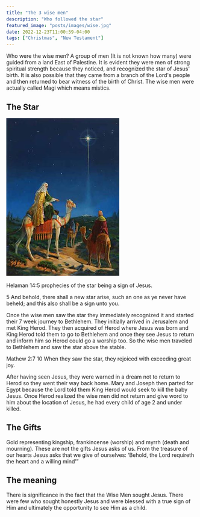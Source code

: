 ```yaml
---
title: "The 3 wise men"
description: "Who followed the star"
featured_image: "posts/images/wise.jpg"
date: 2022-12-23T11:00:59-04:00
tags: ["Christmas", "New Testament"]
---
```


Who were the wise men?
A group of men (It is not known how many) were guided from a land East of Palestine.
It is evident they were men of strong spiritual strength because they noticed, and recognized the star of Jesus' birth. 
It is also possible that they came from a branch of the Lord's people 
and then returned to bear witness of the birth of Christ. 
The wise men were actually called Magi which means mistics. 

## The Star
![star](/images/posts/star.jpg)

Helaman 14:5 prophecies of the star being a sign of Jesus.

5 And behold, there shall a new star arise, such an one as ye never have beheld; and this also shall be a sign unto you.

Once the wise men saw the star they immediately recognized it and started their 7 week journey to Bethlehem. 
They initially arrived in Jerusalem and met King Herod. 
They then acquired of Herod where Jesus was born and King Herod told them to go to Bethlehem and once they see
Jesus to return and inform him so Herod could go a worship too. 
So the wise men traveled to Bethlehem and saw the star above the stable. 

Mathew 2:7
10 When they saw the star, they rejoiced with exceeding great joy.

After having seen Jesus, they were warned in a dream not to return to Herod so they went their way back home.
Mary and Joseph then parted for Egypt because the Lord told them King Herod would seek to kill the baby Jesus.
Once Herod realized the wise men did not return and give word to him 
about the location of Jesus, he had every child of age 2 and under killed. 

## The Gifts
Gold representing kingship, frankincense (worship) and myrrh (death and mourning).
These are not the gifts Jesus asks of us. From the treasure of our hearts Jesus asks that we give of ourselves: 
‘Behold, the Lord requireth the heart and a willing mind’”

## The meaning
There is significance in the fact that the Wise Men sought Jesus. 
There were few who sought honestly Jesus and were blessed with a true sign of Him and ultimately the 
opportunity to see Him as a child. 
